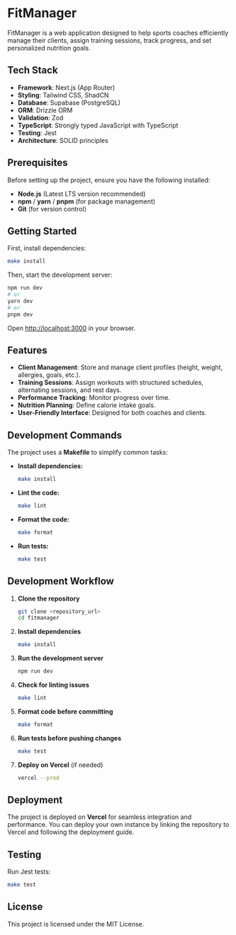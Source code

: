 # FitManager

FitManager is a web application designed to help sports coaches efficiently manage their clients, assign training sessions, track progress, and set personalized nutrition goals.

## Tech Stack

- **Framework**: Next.js (App Router)
- **Styling**: Tailwind CSS, ShadCN
- **Database**: Supabase (PostgreSQL)
- **ORM**: Drizzle ORM
- **Validation**: Zod
- **TypeScript**: Strongly typed JavaScript with TypeScript
- **Testing**: Jest
- **Architecture**: SOLID principles

## Prerequisites

Before setting up the project, ensure you have the following installed:

- **Node.js** (Latest LTS version recommended)
- **npm** / **yarn** / **pnpm** (for package management)
- **Git** (for version control)

## Getting Started

First, install dependencies:

```bash
make install
```

Then, start the development server:

```bash
npm run dev
# or
yarn dev
# or
pnpm dev
```

Open [http://localhost:3000](http://localhost:3000) in your browser.

## Features

- **Client Management**: Store and manage client profiles (height, weight, allergies, goals, etc.).
- **Training Sessions**: Assign workouts with structured schedules, alternating sessions, and rest days.
- **Performance Tracking**: Monitor progress over time.
- **Nutrition Planning**: Define calorie intake goals.
- **User-Friendly Interface**: Designed for both coaches and clients.

## Development Commands

The project uses a **Makefile** to simplify common tasks:

- **Install dependencies:**
  ```bash
  make install
  ```
- **Lint the code:**
  ```bash
  make lint
  ```
- **Format the code:**
  ```bash
  make format
  ```
- **Run tests:**
  ```bash
  make test
  ```

## Development Workflow

1. **Clone the repository**
   ```bash
   git clone <repository_url>
   cd fitmanager
   ```
2. **Install dependencies**
   ```bash
   make install
   ```
3. **Run the development server**
   ```bash
   npm run dev
   ```
4. **Check for linting issues**
   ```bash
   make lint
   ```
5. **Format code before committing**
   ```bash
   make format
   ```
6. **Run tests before pushing changes**
   ```bash
   make test
   ```
7. **Deploy on Vercel** (if needed)
   ```bash
   vercel --prod
   ```

## Deployment

The project is deployed on **Vercel** for seamless integration and performance. You can deploy your own instance by linking the repository to Vercel and following the deployment guide.

## Testing

Run Jest tests:

```bash
make test
```

## License

This project is licensed under the MIT License.
